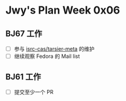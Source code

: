 # Jwy's Plan Week 0x06

## BJ67 工作

- [ ] 参与 [isrc-cas/tarsier-meta](https://github.com/isrc-cas/tarsier-meta) 的维护
- [ ] 继续观察 Fedora 的 Mail list

## BJ61 工作

- [ ] 提交至少一个 PR
